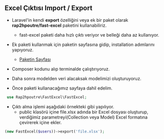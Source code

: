 ## Excel Çıktısı Import / Export 

* Laravel'in kendi **export** özelliğini veya ek bir paket olarak **rap2hpoutre/fast-excel** paketini kullanabiliriz.
  * fast-excel paketi daha hızlı çıktı veriyor ve belleği daha az kullanıyor.

* Ek paketi kullanmak için paketin sayfasına gidip, installation adımlarını yapıyoruz.
  * [Paketin Sayfası](https://github.com/rap2hpoutre/fast-excel)

* Composer kodunu alıp terminalde çalıştırıyoruz.
* Daha sonra modelden veri alacaksak modelimizi oluşturuyoruz.

* Önce paketi kullanacağımız sayfaya dahil edelim.

```php 
 use Rap2hpoutre\FastExcel\FastExcel;
```

* Çıktı alma işlemi aşağıdaki örnekteki gibi yapılıyor.
  * public klasörü içine file.xlsx adında bir Excel dosyası oluşturup, verdiğimiz parametreyi(Collection veya Model) Excel formatına çevirerek içine ekler.

```php
(new FastExcel($users))->export('file.xlsx');
```

